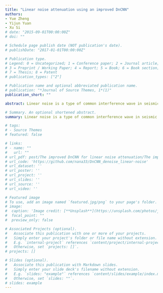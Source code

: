 ```yaml
---
title: "Linear noise attenuation using an improved DnCNN"
authors:
- Yue Zheng
- Yijun Yuan
- Xu Si
# date: "2015-09-01T00:00:00Z"
# doi: ""

# Schedule page publish date (NOT publication's date).
# publishDate: "2017-01-01T00:00:00Z"

# Publication type.
# Legend: 0 = Uncategorized; 1 = Conference paper; 2 = Journal article;
# 3 = Preprint / Working Paper; 4 = Report; 5 = Book; 6 = Book section;
# 7 = Thesis; 8 = Patent
# publication_types: ["2"]

# Publication name and optional abbreviated publication name.
# publication: "*Journal of Source Themes, 1*(1)"
publication_short: ""

abstract: Linear noise is a type of common interference wave in seismic data. This noise always interferes with seismic data processing and interpretation. Therefore, the removal of linear noise represents an essential step in seismic data  processing. Here, we proposed an improved method based on a denoising convolutional neural network (DnCNN) to attenuate linear noise in seismic data. This method requires no hypothetical conditions for linear noise attenuation. We simply input training data into the neural network to train the network to learn the features of linear noise within the training data, and then, linear noise can be identified in seismic data sets. Finally, denoised data are obtained by subtracting the identified linear noise from raw seismic data. Since training data represent a key component in the DnCNN, we generated numerous pairs of training data points including synthetic and real seismic data to feed the network. Based on the characteristics of linear noise in the seismic data, we modified the original DnCNN by adjusting the patch size, convolutional kernel number, and learning rate. Through network training, the improved DnCNN developed the ability to automatically identify the linear noise from seismic data. We then used synthetic and real seismic data to quantify the performance of the improved DnCNN.

# Summary. An optional shortened abstract.
summary: Linear noise is a type of common interference wave in seismic data. The improved DnCNN can identify linear noise from seismic data automatically. We used synthetic and real seismic data to quantify the performance of the improved DnCNN.

# tags:
# - Source Themes
# featured: false

# links:
# - name: ""
#   url: ""
# url_pdf: post/The improved DnCNN for linear noise attenuation/The improved DnCNN for linear noise attenuation.pdf 
# url_code: 'https://github.com/nana33/DnCNN_denoise_linear-noise'
# url_dataset: ''
# url_poster: ''
# url_project: ''
# url_slides: ''
# url_source: ''
# url_video: ''

# Featured image
# To use, add an image named `featured.jpg/png` to your page's folder. 
# image:
#  caption: 'Image credit: [**Unsplash**](https://unsplash.com/photos/jdD8gXaTZsc)'
#  focal_point: ""
#  preview_only: false

# Associated Projects (optional).
#   Associate this publication with one or more of your projects.
#   Simply enter your project's folder or file name without extension.
#   E.g. `internal-project` references `content/project/internal-project/index.md`.
#   Otherwise, set `projects: []`.
# projects: []

# Slides (optional).
#   Associate this publication with Markdown slides.
#   Simply enter your slide deck's filename without extension.
#   E.g. `slides: "example"` references `content/slides/example/index.md`.
#   Otherwise, set `slides: ""`.
# slides: example
---
```


